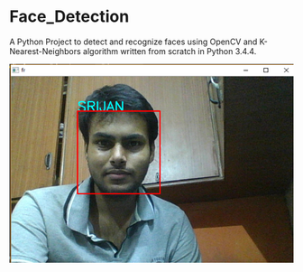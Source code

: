 # Face_Detection
A Python Project to detect and recognize faces using OpenCV and K-Nearest-Neighbors algorithm written from scratch in Python 3.4.4.



![alt text](https://github.com/srijannnd/Face_Detection/blob/master/my_face.png)
